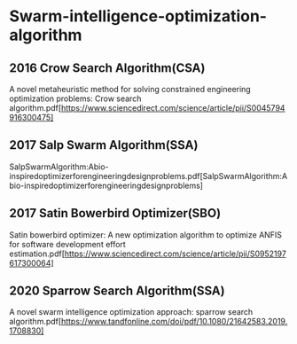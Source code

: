 # Swarm-intelligence-optimization-algorithm
## 2016 Crow Search Algorithm(CSA)
A novel metaheuristic method for solving constrained engineering optimization problems: Crow search algorithm.pdf[https://www.sciencedirect.com/science/article/pii/S0045794916300475]
## 2017 Salp Swarm Algorithm(SSA)
SalpSwarmAlgorithm:Abio-inspiredoptimizerforengineeringdesignproblems.pdf[SalpSwarmAlgorithm:Abio-inspiredoptimizerforengineeringdesignproblems]
## 2017 Satin Bowerbird Optimizer(SBO)
Satin bowerbird optimizer: A new optimization algorithm to optimize ANFIS for software development effort estimation.pdf[https://www.sciencedirect.com/science/article/pii/S0952197617300064]
## 2020 Sparrow Search Algorithm(SSA)
A novel swarm intelligence optimization approach: sparrow search algorithm.pdf[https://www.tandfonline.com/doi/pdf/10.1080/21642583.2019.1708830]
